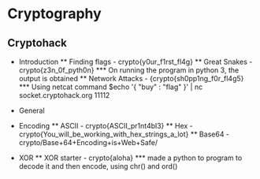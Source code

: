# Cryptography
## Cryptohack
* Introduction
 ** Finding flags - crypto{y0ur_f1rst_fl4g}
 ** Great Snakes - crypto{z3n_0f_pyth0n}
    *** On running the program in python 3, the output is obtained
 ** Network Attacks - {crypto{sh0pp1ng_f0r_fl4g5} 
    *** Using netcat command $echo '{ "buy" : "flag" }' | nc socket.cryptohack.org 11112

* General
 * Encoding
  ** ASCII - crypto{ASCII_pr1nt4bl3}
  ** Hex - crypto{You_will_be_working_with_hex_strings_a_lot}
  ** Base64 - crypto/Base+64+Encoding+is+Web+Safe/
  
 * XOR
  ** XOR starter - crypto{aloha}
    *** made a python to program to decode it and then encode, using chr() and ord()
   
